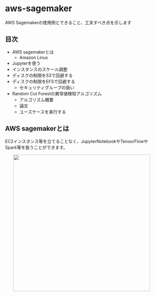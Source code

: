 # aws-sagemaker
AWS Sagemakerの使用例とできること、工夫すべき点を示します


## 目次
- AWS sagemakerとは
  - Amazon Linux
- Jupyterを使う
- インスタンスのスケール調整
- ディスクの制限をS3で回避する
- ディスクの制限をEFSで回避する
  - セキュリティグループの扱い
- Random Cut Forestの異常値検知アルゴリズム
  - アルゴリズム概要
  - 論文
  - ユースケースを実行する

## AWS sagemakerとは
EC2インスタンス等を立てることなく、JupyterNotebookやTensorFlowやSpark等を扱うことができます。  

<div align="center">
  <img width="450px" src="https://user-images.githubusercontent.com/4949982/39577840-61befd4a-4f1d-11e8-8afd-586eea29bdae.png">
</div>
